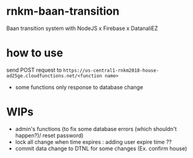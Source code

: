 # rnkm-baan-transition
Baan transition system with NodeJS x Firebase x DatanaliEZ

# how to use
send POST request to `https://us-central1-rnkm2018-house-ad25ge.cloudfunctions.net/<function name>` 
 - some functions only response to database change 

# WIPs 
 - admin's functions (to fix some database errors (which shouldn't happen?)/ reset password)
 - lock all change when time expires : adding user expire time ??
 - commit data change to DTNL for some changes (Ex. confirm house) 
